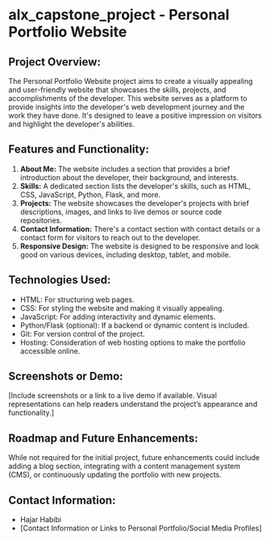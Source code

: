 # alx_capstone_project - Personal Portfolio Website

## Project Overview:
The Personal Portfolio Website project aims to create a visually appealing and user-friendly website that showcases the skills, projects, and accomplishments of the developer. This website serves as a platform to provide insights into the developer's web development journey and the work they have done. It's designed to leave a positive impression on visitors and highlight the developer's abilities.

## Features and Functionality:
1. **About Me:** The website includes a section that provides a brief introduction about the developer, their background, and interests.
2. **Skills:** A dedicated section lists the developer's skills, such as HTML, CSS, JavaScript, Python, Flask, and more.
3. **Projects:** The website showcases the developer's projects with brief descriptions, images, and links to live demos or source code repositories.
4. **Contact Information:** There's a contact section with contact details or a contact form for visitors to reach out to the developer.
5. **Responsive Design:** The website is designed to be responsive and look good on various devices, including desktop, tablet, and mobile.

## Technologies Used:
- HTML: For structuring web pages.
- CSS: For styling the website and making it visually appealing.
- JavaScript: For adding interactivity and dynamic elements.
- Python/Flask (optional): If a backend or dynamic content is included.
- Git: For version control of the project.
- Hosting: Consideration of web hosting options to make the portfolio accessible online.

## Screenshots or Demo:
[Include screenshots or a link to a live demo if available. Visual representations can help readers understand the project’s appearance and functionality.]

## Roadmap and Future Enhancements:
While not required for the initial project, future enhancements could include adding a blog section, integrating with a content management system (CMS), or continuously updating the portfolio with new projects.

## Contact Information:
- Hajar Habibi
- [Contact Information or Links to Personal Portfolio/Social Media Profiles]
